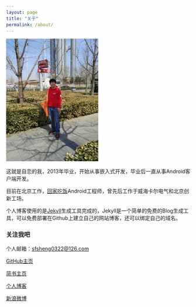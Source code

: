 ```yaml
---
layout: page
title: "关于"
permalink: /about/
---
```


<img src="/assets/bingo_me.jpg" style="width: 50%;">

这就是自恋的我，2013年毕业，开始从事嵌入式开发，毕业后一直从事Android客户端开发。

目前在北京工作，[回家吃饭](http://www.jiashuangkuaizi.com/)Android工程师，曾先后工作于威海卡尔电气和北京创新工场。

个人博客使用的是[Jekyll](http://jekyll.bootcss.com/)生成工具完成的，Jekyll是一个简单的免费的Blog生成工具，可以免费部署在Github上建立自己的网站博客，还可以绑定自己的域名。

### 关注我吧

个人邮箱：sfsheng0322@126.com

[GitHub主页](https://github.com/sfsheng0322)

[简书主页](http://www.jianshu.com/users/88509e7e2ed1/latest_articles)

[个人博客](http://sunfusheng.com/)

[新浪微博](http://weibo.com/u/3852192525)